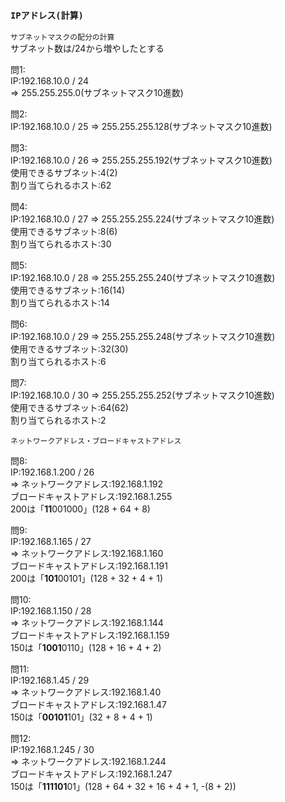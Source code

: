 ### `IPアドレス(計算)`

`サブネットマスクの配分の計算`  
サブネット数は/24から増やしたとする

問1:  
IP:192.168.10.0 / 24  
=> 255.255.255.0(サブネットマスク10進数)

問2:  
IP:192.168.10.0 / 25
=> 255.255.255.128(サブネットマスク10進数)

問3:  
IP:192.168.10.0 / 26
=> 255.255.255.192(サブネットマスク10進数)  
使用できるサブネット:4(2)  
割り当てられるホスト:62

問4:  
IP:192.168.10.0 / 27
=> 255.255.255.224(サブネットマスク10進数)  
使用できるサブネット:8(6)  
割り当てられるホスト:30

問5:  
IP:192.168.10.0 / 28
=> 255.255.255.240(サブネットマスク10進数)  
使用できるサブネット:16(14)  
割り当てられるホスト:14

問6:  
IP:192.168.10.0 / 29
=> 255.255.255.248(サブネットマスク10進数)  
使用できるサブネット:32(30)  
割り当てられるホスト:6

問7:  
IP:192.168.10.0 / 30
=> 255.255.255.252(サブネットマスク10進数)  
使用できるサブネット:64(62)  
割り当てられるホスト:2

`ネットワークアドレス・ブロードキャストアドレス`

問8:  
IP:192.168.1.200 / 26  
=> ネットワークアドレス:192.168.1.192  
ブロードキャストアドレス:192.168.1.255  
200は「**11**001000」(128 + 64 + 8)

問9:  
IP:192.168.1.165 / 27  
=> ネットワークアドレス:192.168.1.160  
ブロードキャストアドレス:192.168.1.191  
200は「**101**00101」(128 + 32 + 4 + 1)

問10:  
IP:192.168.1.150 / 28  
=> ネットワークアドレス:192.168.1.144  
ブロードキャストアドレス:192.168.1.159  
150は「**1001**0110」(128 + 16 + 4 + 2)

問11:  
IP:192.168.1.45 / 29  
=> ネットワークアドレス:192.168.1.40  
ブロードキャストアドレス:192.168.1.47  
150は「**00101**101」(32 + 8 + 4 + 1)

問12:  
IP:192.168.1.245 / 30  
=> ネットワークアドレス:192.168.1.244  
ブロードキャストアドレス:192.168.1.247  
150は「**111101**01」(128 + 64 + 32 + 16 + 4 + 1, -(8 + 2))
